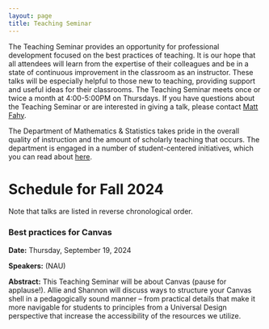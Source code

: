 ```yaml
---
layout: page
title: Teaching Seminar
---
```


The Teaching Seminar provides an opportunity for professional development focused on the best practices of teaching. It is our hope that all attendees will learn from the expertise of their colleagues and be in a state of continuous improvement in the classroom as an instructor. These talks will be especially helpful to those new to teaching, providing support and useful ideas for their classrooms. The Teaching Seminar meets once or twice a month at 4:00-5:00PM on Thursdays.  If you have questions about the Teaching Seminar or are interested in giving a talk, please contact [Matt Fahy](mailto:Matthew.Fahy@nau.edu).

The Department of Mathematics & Statistics takes pride in the overall quality of instruction and the amount of scholarly teaching that occurs. The department is engaged in a number of student-centered initiatives, which you can read about [here](http://nau.edu/CEFNS/NatSci/Math/Innovative-Teaching/).

# Schedule for Fall 2024 #

Note that talks are listed in reverse chronological order.

### Best practices for Canvas

**Date:** Thursday, September 19, 2024

**Speakers:**  (NAU)

**Abstract:** This Teaching Seminar will be about Canvas (pause for applause!).  Allie and Shannon will discuss ways to structure your Canvas shell in a pedagogically sound manner – from practical details that make it more navigable for students to principles from a Universal Design perspective that increase the accessibility of the resources we utilize.